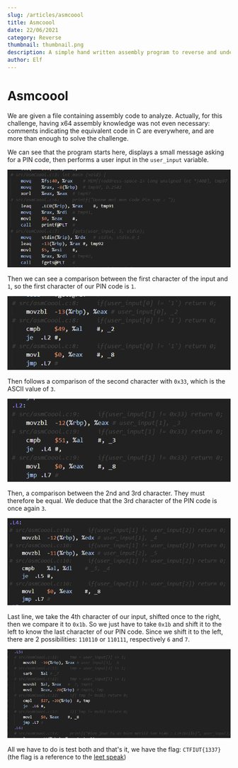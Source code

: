 ```yaml
---
slug: /articles/asmcoool
title: Asmcoool
date: 22/06/2021
category: Reverse
thumbnail: thumbnail.png
description: A simple hand written assembly program to reverse and understand.
author: Elf
---
```


# Asmcoool

We are given a file containing assembly code to analyze. Actually, for this challenge, having x64 assembly knowledge was not even necessary: comments indicating the equivalent code in C are everywhere, and are more than enough to solve the challenge.

We can see that the program starts here, displays a small message asking for a PIN code, then performs a user input in the `user_input` variable.

![](part1.png)

Then we can see a comparison between the first character of the input and `1`, so the first character of our PIN code is `1`.

![](part2.png)

Then follows a comparison of the second character with `0x33`, which is the ASCII value of `3`.

![](part3.png)

Then, a comparison between the 2nd and 3rd character. They must therefore be equal. We deduce that the 3rd character of the PIN code is once again `3`.

![](part4.png)

Last line, we take the 4th character of our input, shifted once to the right, then we compare it to `0x1b`. So we just have to take `0x1b` and shift it to the left to know the last character of our PIN code. Since we shift it to the left, there are 2 possibilities: `110110` or `110111`, respectively `6` and `7`.

![](part5.png)

All we have to do is test both and that's it, we have the flag: `CTFIUT{1337}` (the flag is a reference to the [leet speak](https://en.wikipedia.org/wiki/Leet))